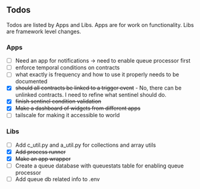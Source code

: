 ## Todos

Todos are listed by Apps and Libs. Apps are for work on functionality. Libs are framework level changes.

### Apps

* [ ] Need an app for notifications -> need to enable queue processor first
* [ ] enforce temporal conditions on contracts
* [ ] what exactly is frequency and how to use it properly needs to be documented
* [X] ~~should all contracts be linked to a trigger event~~ - No, there can be unlinked contracts. I need to refine what
  sentinel should do.
* [X] ~~finish sentinel condition validation~~
* [X] ~~Make a dashboard of widgets from different apps~~
* [ ] tailscale for making it accessible to world

### Libs

* [ ] Add c_util.py and a_util.py for collections and array utils
* [X] ~~Add process runner~~
* [X] ~~Make an app wrapper~~
* [ ] Create a queue database with queuestats table for enabling queue processor
* [ ] Add queue db related info to .env